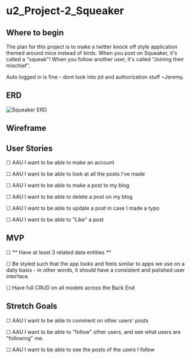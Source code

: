 # u2_Project-2_Squeaker

## Where to begin
The plan for this project is to make a twitter knock off style application themed around mice instead of birds. When you post on Squeaker, it's called a "squeak"! When you follow another user, it's called "Joining their mischief".

Auto logged in is fine - dont look into jot and authorization stuff ~Jeremy.

## ERD
![Squeaker ERD](https://github.com/user-attachments/assets/efa232e3-6403-4b94-b6a5-6b682e6b1374)

## Wireframe

## User Stories
☐ AAU I want to be able to make an account

☐ AAU I want to be able to look at all the posts I've made

☐ AAU I want to be able to make a post to my blog

☐ AAU I want to be able to delete a post on my blog

☐ AAU I want to be able to update a post in case I made a typo

☐ AAU I want to be able to "Like" a post

## MVP
☐ ** Have at least 3 related data entities **

☐ Be styled such that the app looks and feels similar to apps we use on a daily basis - in other words, it should have a consistent and polished user interface.

☐ Have full CRUD on all models across the Back End

## Stretch Goals
☐ AAU I want to be able to comment on other users' posts

☐ AAU I want to be able to "follow" other users, and see what users are "following" me.

☐ AAU I want to be able to see the posts of the users I follow
